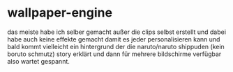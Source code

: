 # wallpaper-engine
das meiste habe ich selber gemacht außer die clips selbst erstellt und dabei habe auch keine effekte gemacht damit es jeder personalisieren kann und bald kommt vielleicht ein 
hintergrund der die naruto/naruto shippuden (kein boruto schmutz) story erklärt und dann für mehrere bildschirme verfügbar also wartet gespannt.
